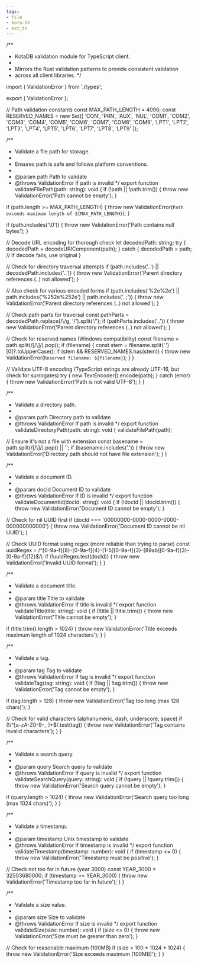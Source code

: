 ```yaml
---
tags:
- file
- kota-db
- ext_ts
---
```

/**
 * KotaDB validation module for TypeScript client.
 *
 * Mirrors the Rust validation patterns to provide consistent validation
 * across all client libraries.
 */

import { ValidationError } from './types';

export { ValidationError };

// Path validation constants
const MAX_PATH_LENGTH = 4096;
const RESERVED_NAMES = new Set([
  'CON', 'PRN', 'AUX', 'NUL', 'COM1', 'COM2', 'COM3', 'COM4', 'COM5',
  'COM6', 'COM7', 'COM8', 'COM9', 'LPT1', 'LPT2', 'LPT3', 'LPT4',
  'LPT5', 'LPT6', 'LPT7', 'LPT8', 'LPT9'
]);

/**
 * Validate a file path for storage.
 *
 * Ensures path is safe and follows platform conventions.
 *
 * @param path Path to validate
 * @throws ValidationError If path is invalid
 */
export function validateFilePath(path: string): void {
  if (!path || !path.trim()) {
    throw new ValidationError('Path cannot be empty');
  }

  if (path.length >= MAX_PATH_LENGTH) {
    throw new ValidationError(`Path exceeds maximum length of ${MAX_PATH_LENGTH}`);
  }

  if (path.includes('\0')) {
    throw new ValidationError('Path contains null bytes');
  }

  // Decode URL encoding for thorough check
  let decodedPath: string;
  try {
    decodedPath = decodeURIComponent(path);
  } catch {
    decodedPath = path; // If decode fails, use original
  }

  // Check for directory traversal attempts
  if (path.includes('..') || decodedPath.includes('..')) {
    throw new ValidationError('Parent directory references (..) not allowed');
  }

  // Also check for various encoded forms
  if (path.includes('%2e%2e') || path.includes('%252e%252e') || path.includes('..;')) {
    throw new ValidationError('Parent directory references (..) not allowed');
  }

  // Check path parts for traversal
  const pathParts = decodedPath.replace(/\\/g, '/').split('/');
  if (pathParts.includes('..')) {
    throw new ValidationError('Parent directory references (..) not allowed');
  }

  // Check for reserved names (Windows compatibility)
  const filename = path.split(/[/\\]/).pop();
  if (filename) {
    const stem = filename.split('.')[0]?.toUpperCase();
    if (stem && RESERVED_NAMES.has(stem)) {
      throw new ValidationError(`Reserved filename: ${filename}`);
    }
  }

  // Validate UTF-8 encoding (TypeScript strings are already UTF-16, but check for surrogates)
  try {
    new TextEncoder().encode(path);
  } catch (error) {
    throw new ValidationError('Path is not valid UTF-8');
  }
}

/**
 * Validate a directory path.
 *
 * @param path Directory path to validate
 * @throws ValidationError If path is invalid
 */
export function validateDirectoryPath(path: string): void {
  validateFilePath(path);

  // Ensure it's not a file with extension
  const basename = path.split(/[/\\]/).pop() || '';
  if (basename.includes('.')) {
    throw new ValidationError('Directory path should not have file extension');
  }
}

/**
 * Validate a document ID.
 *
 * @param docId Document ID to validate
 * @throws ValidationError If ID is invalid
 */
export function validateDocumentId(docId: string): void {
  if (!docId || !docId.trim()) {
    throw new ValidationError('Document ID cannot be empty');
  }

  // Check for nil UUID first
  if (docId === '00000000-0000-0000-0000-000000000000') {
    throw new ValidationError('Document ID cannot be nil UUID');
  }

  // Check UUID format using regex (more reliable than trying to parse)
  const uuidRegex = /^[0-9a-f]{8}-[0-9a-f]{4}-[1-5][0-9a-f]{3}-[89ab][0-9a-f]{3}-[0-9a-f]{12}$/i;
  if (!uuidRegex.test(docId)) {
    throw new ValidationError('Invalid UUID format');
  }
}

/**
 * Validate a document title.
 *
 * @param title Title to validate
 * @throws ValidationError If title is invalid
 */
export function validateTitle(title: string): void {
  if (!title || !title.trim()) {
    throw new ValidationError('Title cannot be empty');
  }

  if (title.trim().length > 1024) {
    throw new ValidationError('Title exceeds maximum length of 1024 characters');
  }
}

/**
 * Validate a tag.
 *
 * @param tag Tag to validate
 * @throws ValidationError If tag is invalid
 */
export function validateTag(tag: string): void {
  if (!tag || !tag.trim()) {
    throw new ValidationError('Tag cannot be empty');
  }

  if (tag.length > 128) {
    throw new ValidationError('Tag too long (max 128 chars)');
  }

  // Check for valid characters (alphanumeric, dash, underscore, space)
  if (!/^[a-zA-Z0-9\-_ ]+$/.test(tag)) {
    throw new ValidationError('Tag contains invalid characters');
  }
}

/**
 * Validate a search query.
 *
 * @param query Search query to validate
 * @throws ValidationError If query is invalid
 */
export function validateSearchQuery(query: string): void {
  if (!query || !query.trim()) {
    throw new ValidationError('Search query cannot be empty');
  }

  if (query.length > 1024) {
    throw new ValidationError('Search query too long (max 1024 chars)');
  }
}

/**
 * Validate a timestamp.
 *
 * @param timestamp Unix timestamp to validate
 * @throws ValidationError If timestamp is invalid
 */
export function validateTimestamp(timestamp: number): void {
  if (timestamp <= 0) {
    throw new ValidationError('Timestamp must be positive');
  }

  // Check not too far in future (year 3000)
  const YEAR_3000 = 32503680000;
  if (timestamp >= YEAR_3000) {
    throw new ValidationError('Timestamp too far in future');
  }
}

/**
 * Validate a size value.
 *
 * @param size Size to validate
 * @throws ValidationError If size is invalid
 */
export function validateSize(size: number): void {
  if (size <= 0) {
    throw new ValidationError('Size must be greater than zero');
  }

  // Check for reasonable maximum (100MB)
  if (size > 100 * 1024 * 1024) {
    throw new ValidationError('Size exceeds maximum (100MB)');
  }
}